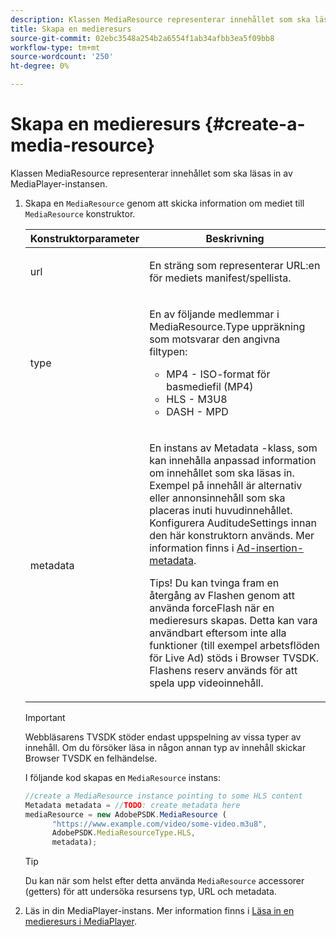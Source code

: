 ```yaml
---
description: Klassen MediaResource representerar innehållet som ska läsas in av MediaPlayer-instansen.
title: Skapa en medieresurs
source-git-commit: 02ebc3548a254b2a6554f1ab34afbb3ea5f09bb8
workflow-type: tm+mt
source-wordcount: '250'
ht-degree: 0%

---
```


# Skapa en medieresurs {#create-a-media-resource}

Klassen MediaResource representerar innehållet som ska läsas in av MediaPlayer-instansen.

1. Skapa en `MediaResource` genom att skicka information om mediet till `MediaResource` konstruktor.

   <table id="table_DD0D5D9129D54F73881399B9B4FF546A"> 
    <thead> 
    <tr> 
    <th colname="col1" class="entry"> Konstruktorparameter </th> 
    <th colname="col2" class="entry"> Beskrivning </th> 
    </tr> 
    </thead>
    <tbody> 
    <tr> 
    <td colname="col1"> <p>url </p> </td> 
    <td colname="col2"> <p>En sträng som representerar URL:en för mediets manifest/spellista. </p> </td> 
    </tr> 
    <tr> 
    <td colname="col1"> <p>type </p> </td> 
    <td colname="col2"> <p>En av följande medlemmar i <span class="codeph"> MediaResource.Type </span> uppräkning som motsvarar den angivna filtypen: </p> <p> 
    <ul id="ul_E9689FA06DC94BF4848F16E1F2F01A59"> 
    <li id="li_83A14B96CDC648C6AF6F5FA745343E1F"> <span class="codeph"> MP4 </span> - ISO-format för basmediefil (MP4) </li> 
    <li id="li_FCD355151515412D9A78C3815DD09129"> <span class="codeph"> HLS </span> - M3U8 </li> 
    <li id="li_9D3D306D49264830AC6EFB1F49524A3B"> <span class="codeph"> DASH </span> - MPD </li> 
    </ul> </p> <p></p> </td> 
    </tr> 
    <tr> 
    <td colname="col1"> <p>metadata </p> </td> 
    <td colname="col2"> <p>En instans av <span class="codeph"> Metadata </span> -klass, som kan innehålla anpassad information om innehållet som ska läsas in. Exempel på innehåll är alternativ eller annonsinnehåll som ska placeras inuti huvudinnehållet. Konfigurera <span class="codeph"> AuditudeSettings </span> innan den här konstruktorn används. Mer information finns i <a href="../../ad-insertion/ad-insertion-metadata/c-psdk-browser-tvsdk-2.4-ad-insertion-metadata.md">Ad-insertion-metadata</a>. </p> <p>Tips! Du kan tvinga fram en återgång av Flashen genom att använda <span class="codeph"> forceFlash </span> när en medieresurs skapas. Detta kan vara användbart eftersom inte alla funktioner (till exempel arbetsflöden för Live Ad) stöds i Browser TVSDK. Flashens reserv används för att spela upp videoinnehåll. </p> </td> 
    </tr> 
    </tbody> 
   </table>

   >[!IMPORTANT]
   >
   >Webbläsarens TVSDK stöder endast uppspelning av vissa typer av innehåll. Om du försöker läsa in någon annan typ av innehåll skickar Browser TVSDK en felhändelse.

   I följande kod skapas en `MediaResource` instans:

   ```js
   //create a MediaResource instance pointing to some HLS content 
   Metadata metadata = //TODO: create metadata here 
   mediaResource = new AdobePSDK.MediaResource ( 
         "https://www.example.com/video/some-video.m3u8", 
         AdobePSDK.MediaResourceType.HLS,  
         metadata);
   ```

   >[!TIP]
   >
   >Du kan när som helst efter detta använda `MediaResource` accessorer (getters) för att undersöka resursens typ, URL och metadata.

1. Läs in din MediaPlayer-instans. Mer information finns i [Läsa in en medieresurs i MediaPlayer](../../content-playback-options-browser-tvsdk/mediaplayer-initialize-for-video/t-psdk-browser-tvsdk-2.4-media-resource-load.md).
